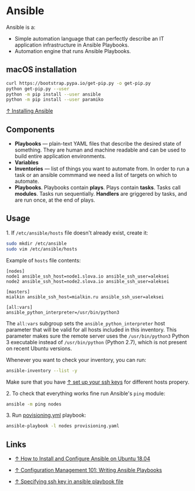 # Ansible

Ansible is a:

* Simple automation language that can perfectly describe an IT application infrastructure in Ansible Playbooks.
* Automation engine that runs Ansible Playbooks.

## macOS installation

```bash
curl https://bootstrap.pypa.io/get-pip.py -o get-pip.py
python get-pip.py --user
python -m pip install --user ansible
python -m pip install --user paramiko
```

[↑ Installing Ansible](https://docs.ansible.com/ansible/latest/installation_guide/intro_installation.html)

## Components

* **Playbooks** — plain-text YAML files that describe the desired state of something. They are human and machine readable and can be used to build entire application environments.
* **Variables**
* **Inventories** — list of things you want to automate from. In order to run a task or an ansible commmand we need a list of targets on which to automate.
* **Playbooks**. Playbooks contain **plays**. Plays contain **tasks**. Tasks call **modules**. Tasks run sequentially. **Handlers** are griggered by tasks, and are run once, at the end of plays.

## Usage

1\. If `/etc/ansible/hosts` file doesn't already exist, create it:

```bash
sudo mkdir /etc/ansible
sudo vim /etc/ansible/hosts
```

Example of `hosts` file contents:

```text
[nodes]
node1 ansible_ssh_host=node1.slova.io ansible_ssh_user=aleksei
node2 ansible_ssh_host=node2.slova.io ansible_ssh_user=aleksei

[masters]
mialkin ansible_ssh_host=mialkin.ru ansible_ssh_user=aleksei

[all:vars]
ansible_python_interpreter=/usr/bin/python3
```

The `all:vars` subgroup sets the `ansible_python_interpreter` host parameter that will be valid for all hosts included in this inventory. This parameter makes sure the remote server uses the `/usr/bin/python3` Python 3 executable instead of `/usr/bin/python` (Python 2.7), which is not present on recent Ubuntu versions.

Whenever you want to check your inventory, you can run:

```bash
ansible-inventory --list -y
```

Make sure that you have [↑ set up your ssh keys](https://stackoverflow.com/questions/2419566/best-way-to-use-multiple-ssh-private-keys-on-one-client) for different hosts propery.

2\. To check that everything works fine run Ansible's `ping` module:

```bash
ansible -m ping nodes
```

3\. Run [povisioning.yml](provisioning.yaml) playbook:

```bash
ansible-playbook -l nodes provisioning.yaml
```

## Links

* [↑ How to Install and Configure Ansible on Ubuntu 18.04](https://www.digitalocean.com/community/tutorials/how-to-install-and-configure-ansible-on-ubuntu-18-04)

* [↑ Configuration Management 101: Writing Ansible Playbooks](https://www.digitalocean.com/community/tutorials/configuration-management-101-writing-ansible-playbooks)

* [↑ Specifying ssh key in ansible playbook file](https://stackoverflow.com/questions/44734179/specifying-ssh-key-in-ansible-playbook-file)
